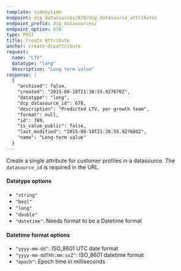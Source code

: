 ```yaml
---
template: sidebyside
endpoint: dcp_datasources/678/dcp_datasource_attributes
endpoint_prefix: dcp_datasources/
endpoint_option: 678
type: POST
title: Create Attribute
anchor: create-dcpattribute
request:
  name: "LTV"
  datatype: "long"
  description: "Long term value"
response: |
  {
    "archived": false,
    "created": "2015-08-18T21:38:55.927670Z",
    "datatype": "long",
    "dcp_datasource_id": 678,
    "description": "Predicted LTV, per growth team",
    "format": null,
    "id": 789,
    "is_value_public": false,
    "last_modified": "2015-08-18T21:38:55.927680Z",
    "name": "Long-term value"
  }
---
```

Create a single attribute for customer profiles in a datasource.  The `datasource_id` is required in the URL.

#### Datatype options
- `"string"`
- `"bool"`
- `"long"`
- `"double"`
- `"datetime"`: Needs format to be a Datetime format

#### Datetime format options
- `"yyyy-mm-dd"`: ISO_8601 UTC date format
- `"yyyy-mm-ddThh:mm:ssZ"`: ISO_8601 datetime format
- `"epoch"`: Epoch time in milliseconds
